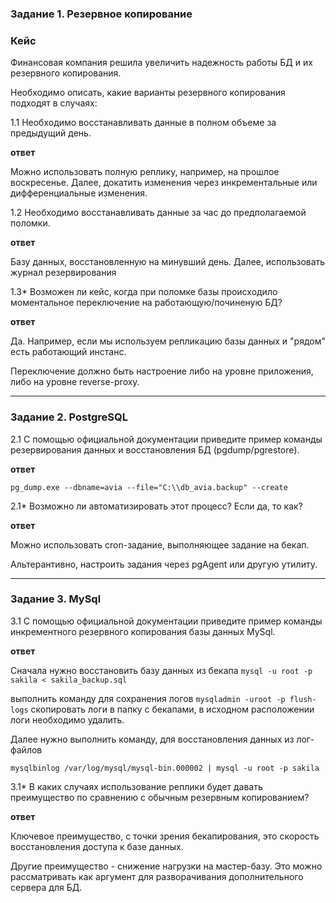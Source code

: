 ### Задание 1. Резервное копирование

### Кейс
Финансовая компания решила увеличить надежность работы БД и их резервного копирования. 

Необходимо описать, какие варианты резервного копирования подходят в случаях: 

1.1 Необходимо восстанавливать данные в полном объеме за предыдущий день.

**ответ**

Можно использовать полную реплику, например, на прошлое воскресенье.
Далее, докатить изменения через инкрементальные или дифференциальные изменения.

1.2 Необходимо восстанавливать данные за час до предполагаемой поломки.

**ответ**

Базу данных, восстановленную на минувший день.
Далее, использовать журнал резервирования

1.3* Возможен ли кейс, когда при поломке базы происходило моментальное переключение на работающую/починеную БД?

**ответ**

Да. Например, если мы используем репликацию базы данных и "рядом" есть работающий инстанс.

Переключение должно быть настроение либо на уровне приложения, либо на уровне reverse-proxy.

---

### Задание 2. PostgreSQL

2.1 С помощью официальной документации приведите пример команды резервирования данных и восстановления БД (pgdump/pgrestore).

**ответ**

`pg_dump.exe --dbname=avia --file="C:\\db_avia.backup" --create`

2.1* Возможно ли автоматизировать этот процесс? Если да, то как?

**ответ**

Можно использовать cron-задание, выполняющее задание на бекап.

Альтерантивно, настроить задания через pgAgent или другую утилиту.

---

### Задание 3. MySql

3.1 С помощью официальной документации приведите пример команды инкрементного резервного копирования базы данных MySql. 

**ответ**

Сначала нужно восстановить базу данных из бекапа
`mysql -u root -p sakila < sakila_backup.sql`

выполнить команду для сохранения логов `mysqladmin -uroot -p flush-logs`
скопировать логи в папку с бекапами, в исходном расположении логи необходимо удалить.

Далее нужно выполнить команду, для восстановления данных из лог-файлов

`mysqlbinlog /var/log/mysql/mysql-bin.000002 | mysql -u root -p sakila`


3.1* В каких случаях использование реплики будет давать преимущество по сравнению с обычным резервным копированием?

**ответ**

Ключевое преимущество, с точки зрения бекапирования, это скорость восстановления доступа к базе  данных.

Другие преимущество - снижение нагрузки на мастер-базу. Это можно рассматривать как аргумент для разворачивания дополнительного сервера для БД.
